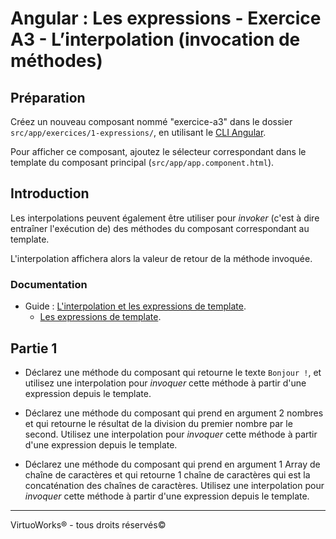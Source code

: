 # Angular : Les expressions - Exercice A3 - L’interpolation (invocation de méthodes)

## Préparation
Créez un nouveau composant nommé "exercice-a3" dans le dossier `src/app/exercices/1-expressions/`, en utilisant le [CLI Angular](https://angular.io/cli).

Pour afficher ce composant, ajoutez le sélecteur correspondant dans le template du composant principal (`src/app/app.component.html`).

## Introduction

Les interpolations peuvent également être utiliser pour *invoker* (c'est à dire entraîner l'exécution de) des méthodes du composant correspondant au template.

L'interpolation affichera alors la valeur de retour de la méthode invoquée.

### Documentation
- Guide : [L'interpolation et les expressions de template](https://angular.io/guide/template-syntax).
  - [Les expressions de template](https://angular.io/guide/template-syntax#template-expressions).

## Partie 1

* Déclarez une méthode du composant qui retourne le texte `Bonjour !`, et utilisez
  une interpolation pour *invoquer* cette méthode à partir d'une expression depuis le
  template.

* Déclarez une méthode du composant qui prend en argument 2 nombres et qui retourne
  le résultat de la division du premier nombre par le second. Utilisez une interpolation
  pour *invoquer* cette méthode à partir d'une expression depuis le template.

* Déclarez une méthode du composant qui prend en argument 1 Array de chaîne de caractères
  et qui retourne 1 chaîne de caractères qui est la concaténation des chaînes de caractères.
  Utilisez une interpolation pour *invoquer* cette méthode à partir d'une expression depuis
  le template.

---

VirtuoWorks® - tous droits réservés©